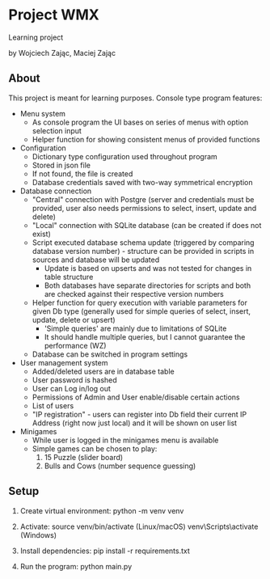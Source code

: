 # Project WMX
Learning project

by Wojciech Zając, Maciej Zając

## About
This project is meant for learning purposes. Console type program features:
* Menu system
    - As console program the UI bases on series of menus with option selection input
    - Helper function for showing consistent menus of provided functions
* Configuration
    - Dictionary type configuration used throughout program
    - Stored in json file
    - If not found, the file is created
    - Database credentials saved with two-way symmetrical encryption
* Database connection 
    - "Central" connection with Postgre (server and credentials must be provided, user also needs permissions to select, insert, update and delete)
    - "Local" connection with SQLite database (can be created if does not exist)
    - Script executed database schema update (triggered by comparing database version number) - structure can be provided in scripts in sources and database will be updated
        - Update is based on upserts and was not tested for changes in table structure
        - Both databases have separate directories for scripts and both are checked against their respective version numbers
    - Helper function for query execution with variable parameters for given Db type (generally used for simple queries of select, insert, update, delete or upsert)
        - 'Simple queries' are mainly due to limitations of SQLite
        - It should handle multiple queries, but I cannot guarantee the performance (WZ)
    - Database can be switched in program settings
* User management system
    - Added/deleted users are in database table
    - User password is hashed
    - User can Log in/log out
    - Permissions of Admin and User enable/disable certain actions
    - List of users
    - "IP registration" - users can register into Db field their current IP Address (right now just local) and it will be shown on user list
* Minigames
    - While user is logged in the minigames menu is available
    - Simple games can be chosen to play:
        1. 15 Puzzle (slider board)
        2. Bulls and Cows (number sequence guessing)


## Setup

1. Create virtual environment:
python -m venv venv

2. Activate:
source venv/bin/activate (Linux/macOS)
venv\Scripts\activate (Windows)

3. Install dependencies:
pip install -r requirements.txt

4. Run the program:
python main.py
